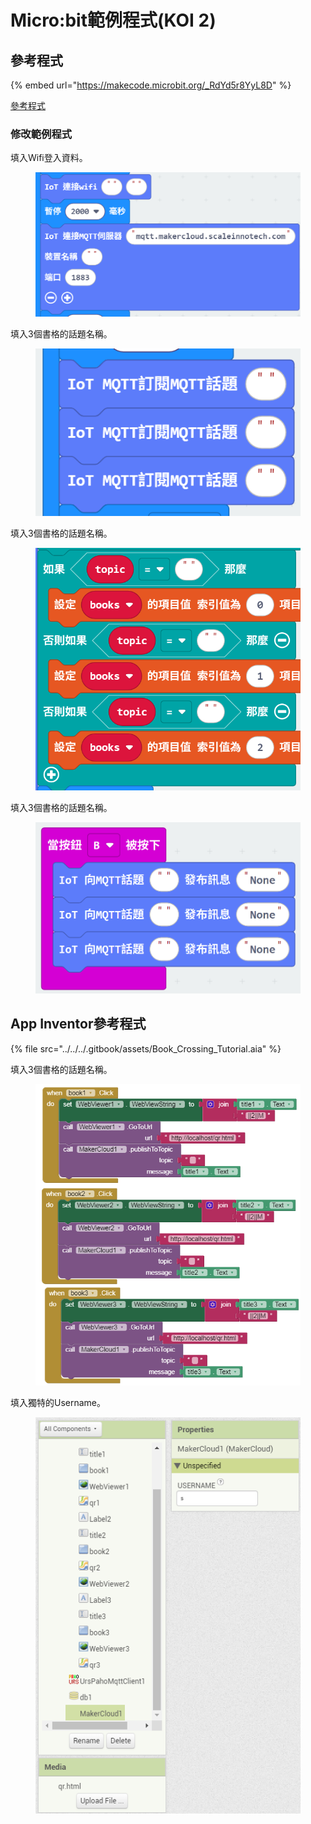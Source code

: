 # Micro:bit範例程式(KOI 2)

## 參考程式

{% embed url="https://makecode.microbit.org/_RdYd5r8YyL8D" %}

[參考程式](https://makecode.microbit.org/_RdYd5r8YyL8D)

### 修改範例程式

填入Wifi登入資料。

<figure><img src="../../../.gitbook/assets/image (1) (1) (1) (1) (1) (1) (1) (1) (1) (1) (1) (1) (1) (1) (1) (1).png" alt=""><figcaption></figcaption></figure>

填入3個書格的話題名稱。

<figure><img src="../../../.gitbook/assets/image (1) (1) (1) (1) (1) (1) (1) (1) (1) (1) (1) (1) (1) (1) (1) (1) (1).png" alt=""><figcaption></figcaption></figure>

填入3個書格的話題名稱。

<figure><img src="../../../.gitbook/assets/image (2) (1) (1) (1) (1) (1) (1) (1) (1) (1) (1).png" alt=""><figcaption></figcaption></figure>

填入3個書格的話題名稱。

<figure><img src="../../../.gitbook/assets/image (65).png" alt=""><figcaption></figcaption></figure>

## App Inventor參考程式

{% file src="../../../.gitbook/assets/Book_Crossing_Tutorial.aia" %}

填入3個書格的話題名稱。

<figure><img src="../../../.gitbook/assets/image (66).png" alt=""><figcaption></figcaption></figure>

填入獨特的Username。

<figure><img src="../../../.gitbook/assets/image (67).png" alt=""><figcaption></figcaption></figure>

